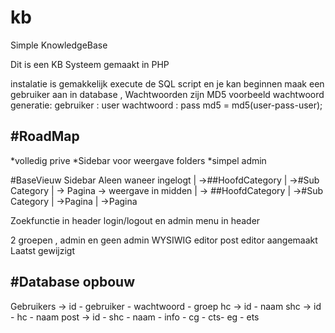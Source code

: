 # kb
Simple KnowledgeBase

Dit is een KB Systeem gemaakt in PHP

instalatie is gemakkelijk
execute de SQL script en je kan beginnen
maak een gebruiker aan in database , Wachtwoorden zijn MD5
voorbeeld wachtwoord generatie:
gebruiker : user
wachtwoord : pass
md5 = md5(user-pass-user);

#RoadMap
--
*volledig prive
*Sidebar voor weergave folders
*simpel admin

#BaseVieuw Sidebar
Aleen waneer ingelogt
|
->##HoofdCategory
 |
 ->#Sub Category
  |
  -> Pagina -> weergave in midden
|
-> ##HoofdCategory
  |
  ->#Sub Category
    |
	->Pagina
	|
	->Pagina

Zoekfunctie in header
login/logout en admin menu in header

2 groepen , admin en geen admin
WYSIWIG editor
post editor
aangemaakt
Laatst gewijzigt

#Database opbouw
--
Gebruikers -> id - gebruiker - wachtwoord - groep
hc -> id - naam
shc -> id - hc - naam
post -> id - shc - naam - info - cg - cts- eg - ets
